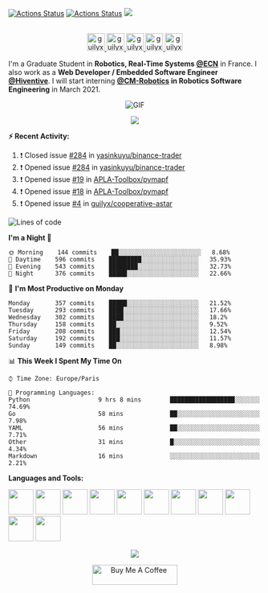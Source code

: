 [![Actions Status](https://github.com/guilyx/guilyx/workflows/wakatime-stats/badge.svg)](https://github.com/guilyx/guilyx/actions)
[![Actions Status](https://github.com/guilyx/guilyx/workflows/update-gh-activity/badge.svg)](https://github.com/guilyx/guilyx/actions)
![](https://visitor-badge.glitch.me/badge?page_id=guilyx.guilyx)

<p align="center">
<br/>
<a href="https://twitter.com/spida_rwin">
  <img alt="guilyx | Twitter" width="35px" src="https://image.flaticon.com/icons/svg/2111/2111703.svg" />
</a>
<a href="https://www.linkedin.com/in/erwinlejeune-lkn">
  <img alt="guilyx's LinkdeIN" width="35px" src="https://image.flaticon.com/icons/svg/2111/2111465.svg" />
</a>
<a href="https://www.facebook.com/erwin.lejeune">
  <img alt="guilyx's Facebook" width="35px" src="https://image.flaticon.com/icons/svg/2111/2111342.svg" />
</a>
<a href="https://www.instagram.com/spid_erwin">
  <img alt="guilyx's Instagram" width="35px" src="https://image.flaticon.com/icons/svg/2111/2111421.svg" />
</a>
<a href="https://open.spotify.com/user/11147618695?si=zZFn6uAGRLyoU02lsG50GA">
  <img alt="guilyx's Spotify" width="35px" src="https://image.flaticon.com/icons/svg/2111/2111627.svg" />
</a>
</p>

I'm a Graduate Student in **Robotics, Real-Time Systems [@ECN](https://www.ec-nantes.fr)** in France. I also work as a **Web Developer / Embedded Software Engineer [@Hiventive](https://www.hiventive.com)**. I will start interning **[@CM-Robotics](https://cm-robotics.com) in Robotics Software Engineering** in March 2021.

<p align="center">
<img align="center" alt="GIF" src="https://media1.tenor.com/images/1c6140897565e34a4e98f618e220dc0d/tenor.gif?itemid=9358372" />
</p>

<p align="center">
  <img alig src="https://github-profile-trophy.vercel.app/?username=guilyx&column=6&rank=SSS,SS,S,AAA,AA,A,B,C" />
</p>


**:zap: Recent Activity:**

<!--START_SECTION:activity-->
1. ❗️ Closed issue [#284](https://github.com/yasinkuyu/binance-trader/issues/284) in [yasinkuyu/binance-trader](https://github.com/yasinkuyu/binance-trader)
2. ❗️ Opened issue [#284](https://github.com/yasinkuyu/binance-trader/issues/284) in [yasinkuyu/binance-trader](https://github.com/yasinkuyu/binance-trader)
3. ❗️ Opened issue [#19](https://github.com/APLA-Toolbox/pymapf/issues/19) in [APLA-Toolbox/pymapf](https://github.com/APLA-Toolbox/pymapf)
4. ❗️ Opened issue [#18](https://github.com/APLA-Toolbox/pymapf/issues/18) in [APLA-Toolbox/pymapf](https://github.com/APLA-Toolbox/pymapf)
5. ❗️ Opened issue [#4](https://github.com/guilyx/cooperative-astar/issues/4) in [guilyx/cooperative-astar](https://github.com/guilyx/cooperative-astar)
<!--END_SECTION:activity-->

<!--START_SECTION:waka-->
![Lines of code](https://img.shields.io/badge/From%20Hello%20World%20I%27ve%20Written-5.0%20million%20lines%20of%20code-blue)

**I'm a Night 🦉** 

```text
🌞 Morning    144 commits    ██░░░░░░░░░░░░░░░░░░░░░░░   8.68% 
🌆 Daytime    596 commits    █████████░░░░░░░░░░░░░░░░   35.93% 
🌃 Evening    543 commits    ████████░░░░░░░░░░░░░░░░░   32.73% 
🌙 Night      376 commits    █████░░░░░░░░░░░░░░░░░░░░   22.66%

```
📅 **I'm Most Productive on Monday** 

```text
Monday       357 commits    █████░░░░░░░░░░░░░░░░░░░░   21.52% 
Tuesday      293 commits    ████░░░░░░░░░░░░░░░░░░░░░   17.66% 
Wednesday    302 commits    ████░░░░░░░░░░░░░░░░░░░░░   18.2% 
Thursday     158 commits    ██░░░░░░░░░░░░░░░░░░░░░░░   9.52% 
Friday       208 commits    ███░░░░░░░░░░░░░░░░░░░░░░   12.54% 
Saturday     192 commits    ███░░░░░░░░░░░░░░░░░░░░░░   11.57% 
Sunday       149 commits    ██░░░░░░░░░░░░░░░░░░░░░░░   8.98%

```


📊 **This Week I Spent My Time On** 

```text
⌚︎ Time Zone: Europe/Paris

💬 Programming Languages: 
Python                   9 hrs 8 mins        ██████████████████░░░░░░░   74.69% 
Go                       58 mins             ██░░░░░░░░░░░░░░░░░░░░░░░   7.98% 
YAML                     56 mins             ██░░░░░░░░░░░░░░░░░░░░░░░   7.71% 
Other                    31 mins             █░░░░░░░░░░░░░░░░░░░░░░░░   4.34% 
Markdown                 16 mins             ░░░░░░░░░░░░░░░░░░░░░░░░░   2.21%

```


<!--END_SECTION:waka-->

**Languages and Tools:**  

<code><img height="50" src="https://image.flaticon.com/icons/svg/2861/2861557.svg"></code>
<code><img height="50" src="https://image.flaticon.com/icons/svg/3190/3190604.svg"></code>
<code><img height="50" src="https://image.flaticon.com/icons/svg/2942/2942156.svg"></code>
<code><img height="50" src="https://img.icons8.com/color/48/000000/golang.png"></code>
<code><img height="50" src="https://image.flaticon.com/icons/svg/1628/1628182.svg"></code>
<code><img height="50" src="https://image.flaticon.com/icons/png/512/2085/2085061.png"></code>
<code><img height="50" src="https://image.flaticon.com/icons/svg/2535/2535543.svg"></code>
<code><img height="50" src="https://cdn.icon-icons.com/icons2/1508/PNG/512/matlab_104289.png"></code>
<code><img height="50" src="https://image.flaticon.com/icons/svg/2721/2721297.svg"></code>
<code><img height="50" src="https://image.flaticon.com/icons/svg/752/752605.svg"></code>
<code><img height="50" src="https://image.flaticon.com/icons/svg/1680/1680899.svg"></code>

<p align="center">
<img align="center" src="https://github-readme-stats.vercel.app/api?username=guilyx&show_icons=true&hide_border=true">
</p>

<p align="center">
<a href="https://www.buymeacoffee.com/dq01aOE" target="_blank"><img src="https://cdn.buymeacoffee.com/buttons/default-red.png" alt="Buy Me A Coffee" height="40" width="170" ></a>
</p>
